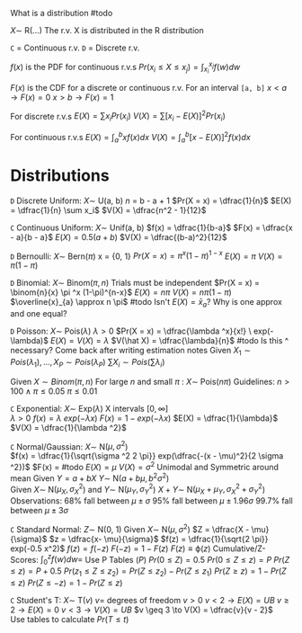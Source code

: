 What is a distribution
	#todo 

$X \sim$ R(...)
	The r.v. X is distributed in the R distribution

`C` = Continuous r.v.
`D` = Discrete r.v.

$f(x)$ is the PDF for continuous r.v.s
$Pr(x_i \leq X \leq x_j) = \int^{x_j}_{x_i} f(w) dw$

$F(x)$ is the CDF for a discrete or continuous r.v.
For an interval `[a, b]`
	$x < a \to F(x) = 0$
	$x > b \to F(x) = 1$

For discrete r.v.s 
	$E(X) = \sum x_i Pr(x_i)$
	$V(X) = \sum [x_i - E(X)]^2 Pr(x_i)$

For continuous r.v.s 
	$E(X) = \int^{b}_a x f(x) dx$
	$V(X) = \int^b_a [x - E(X)]^2 f(x) dx$

# Distributions

`D` Discrete Uniform:
	$X \sim$ U(a, b)
	$n$ = b - a + 1
	$Pr(X = x) = \dfrac{1}{n}$
	$E(X) = \dfrac{1}{n} \sum x_i$
	$V(X) = \dfrac{n^2 - 1}{12}$

`C` Continuous Uniform:
	$X \sim$ Unif(a, b)
	$f(x) = \dfrac{1}{b-a}$
	$F(x) = \dfrac{x - a}{b - a}$
	$E(X) = 0.5 (a+b)$
	$V(X) = \dfrac{(b-a)^2}{12}$

`D` Bernoulli:
	$X \sim$ Bern($\pi$)
	x = {0, 1}
	$Pr(X = x) = \pi ^x (1-\pi)^{1-x}$
	$E(X) = \pi$
	$V(X) = \pi (1-\pi)$

`D` Binomial:
	$X \sim$ Binom($\pi, n$)
	Trials must be independent 
	$Pr(X = x) = \binom{n}{x} \pi ^x (1-\pi)^{n-x}$
	$E(X) = n \pi$
	$V(X) = n \pi (1 - \pi)$
	$\overline{x}_{a} \approx n \pi$
	#todo 
		Isn't $E(X) = \bar{x}_a$?
		Why is one approx and one equal?

`D` Poisson:
	$X \sim$ Pois($\lambda$)
	$\lambda > 0$
	$Pr(X = x) = \dfrac{\lambda ^x}{x!} \ exp(-\lambda)$
	$E(X) = V(X) = \lambda$
	$V(\hat X) = \dfrac{\lambda}{n}$
	#todo 
		Is this ^ necessary? Come back after writing estimation notes
	Given $X_1 \sim Pois(\lambda_1), \dots, X_P \sim Pois(\lambda_P)$
		$\sum X_i \sim Pois(\sum \lambda_i)$

Given $X \sim Binom(\pi, n)$
	For large $n$ and small $\pi$ : $X \sim$ Pois($n\pi$)
	Guidelines:
		$n > 100 \land \pi \leq 0.05$
		$\pi \leq 0.01$

`C` Exponential:
	$X \sim$ Exp($\lambda$)
	X intervals $[0, \infty]$		
	$\lambda > 0$
	$f(x) = \lambda \ exp(-\lambda x)$
	$F(x) = 1 - exp(-\lambda x)$
	$E(X) = \dfrac{1}{\lambda}$
	$V(X) = \dfrac{1}{\lambda ^2}$

`C` Normal/Gaussian:
	$X \sim$ N($\mu, \sigma ^2$)	
	$f(x) = \dfrac{1}{\sqrt{\sigma ^2 2 \pi}} exp(\dfrac{-(x - \mu)^2}{2 \sigma ^2})$
	$F(x) = #todo
	$E(X) = \mu$
	$V(X) = \sigma ^2$
	Unimodal and Symmetric around mean
	Given $Y = a + bX$
		$Y \sim$ N($a + b\mu, b^2 \sigma^2$)		
	Given $X \sim$ N($\mu_X, \sigma_X^2$) and $Y \sim$ N($\mu_Y, \sigma_Y^2$)
		$X + Y \sim$ N($\mu_X + \mu_Y, \sigma_X^2 + \sigma_Y^2$)
	Observations:
		68% fall between $\mu \pm \sigma$ 
		95% fall between $\mu \pm 1.96 \sigma$
		99.7% fall between $\mu \pm 3\sigma$

`C` Standard Normal:
	$Z \sim$ N(0, 1)
	Given $X \sim$ N($\mu, \sigma^2$)
		$Z = \dfrac{X - \mu}{\sigma}$
		$z = \dfrac{x- \mu}{\sigma}$
	$f(z) = \dfrac{1}{\sqrt{2 \pi}} exp(-0.5 x^2)$
	$f(z) = f(-z)$
	$F(-z) = 1 - F(z)$
	$F(z) \equiv \upphi(z)$
	Cumulative/Z-Scores:
		$\int^z_0 f(w) dw =$ Use P Tables ($P$)
		$Pr(0 \leq Z) = 0.5$
		$Pr(0 \le Z \le z) = P$
		$Pr(Z \le z) = P + 0.5$
		$Pr(z_1 \le Z \le z_2) = Pr(Z \le z_2) - Pr(Z \le z_1)$
		$Pr(Z \ge z) = 1 - Pr(Z \le z)$
		$Pr(Z \le -z) = 1 - Pr(Z \le z)$

`C` Student's T:
	$X \sim$ T($v$)
	$v =$ degrees of freedom
	$v > 0$
	$v < 2 \to E(X) = UB$
	$v \geq 2 \to E(X) = 0$
	$v < 3 \to V(X) = UB$
	$v \geq 3 \to V(X) = \dfrac{v}{v - 2}$		
	Use tables to calculate $Pr(T \leq t)$

